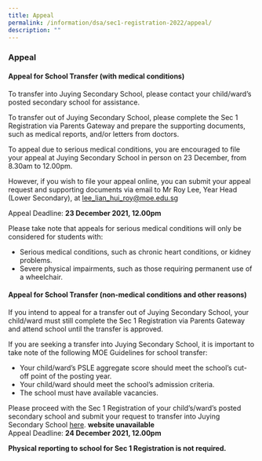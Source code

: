 ```yaml
---
title: Appeal
permalink: /information/dsa/sec1-registration-2022/appeal/
description: ""
---
```

### **Appeal**
#### **Appeal for School Transfer (with medical conditions)**
To transfer into Juying Secondary School, please contact your child/ward’s posted secondary school for assistance.

To transfer out of Juying Secondary School, please complete the Sec 1 Registration via Parents Gateway and prepare the supporting documents, such as medical reports, and/or letters from doctors.  

To appeal due to serious medical conditions, you are encouraged to file your appeal at Juying Secondary School in person on 23 December, from 8.30am to 12.00pm. 

However, if you wish to file your appeal online, you can submit your appeal request and supporting documents via email to Mr Roy Lee, Year Head (Lower Secondary), at [lee\_lian\_hui\_roy@moe.edu.sg](mailto:lee_lian_hui_roy@moe.edu.sg)  

Appeal Deadline: **23 December 2021, 12.00pm**

Please take note that appeals for serious medical conditions will only be considered for students with:
*   Serious medical conditions, such as chronic heart conditions, or kidney problems.
*   Severe physical impairments, such as those requiring permanent use of a wheelchair.

#### **Appeal for School Transfer (non-medical conditions and other reasons)**
If you intend to appeal for a transfer out of Juying Secondary School, your child/ward must still complete the Sec 1 Registration via Parents Gateway and attend school until the transfer is approved.  
  
If you are seeking a transfer into Juying Secondary School, it is important to take note of the following MOE Guidelines for school transfer:  
* Your child/ward’s PSLE aggregate score should meet the school’s cut-off point of the posting year.  
* Your child/ward should meet the school’s admission criteria.  
* The school must have available vacancies.  
  
Please proceed with the Sec 1 Registration of your child’s/ward’s posted secondary school and submit your request to transfer into Juying Secondary School [here](https://go.gov.sg/juyingappealfortransfer). **website unavailable**<br>
Appeal Deadline: **24 December 2021, 12.00pm**  
  
**Physical reporting to school for Sec 1 Registration is not required.**